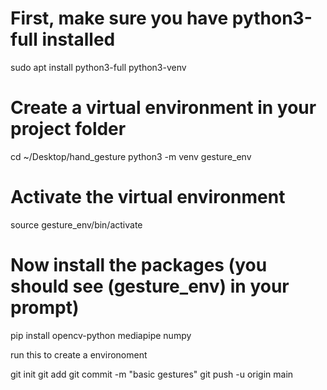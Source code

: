 # First, make sure you have python3-full installed
sudo apt install python3-full python3-venv

# Create a virtual environment in your project folder
cd ~/Desktop/hand_gesture
python3 -m venv gesture_env

# Activate the virtual environment
source gesture_env/bin/activate

# Now install the packages (you should see (gesture_env) in your prompt)
pip install opencv-python mediapipe numpy


run this to create a environoment




git init
git add 
git commit -m "basic gestures"
git push -u origin main

